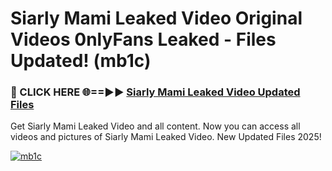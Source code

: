 # Siarly Mami Leaked Video Original Videos 0nlyFans Leaked - Files Updated! (mb1c)

<h3>🔴 CLICK HERE 🌐==►► <a href="https://tinyurl.com/2wckxsce" rel="nofollow">Siarly Mami Leaked Video Updated Files</a></h3>

Get Siarly Mami Leaked Video and all content. Now you can access all videos and pictures of Siarly Mami Leaked Video. New Updated Files 2025!

[![mb1c](https://i.imgur.com/AFduVYN.gif)](https://tinyurl.com/2wckxsce)

